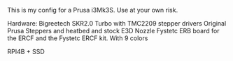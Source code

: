 This is my config for a Prusa i3Mk3S.
Use at your own risk.

Hardware:
Bigreetech SKR2.0 Turbo with TMC2209 stepper drivers
Original Prusa Steppers and heatbed and stock E3D Nozzle
Fystetc ERB board for the ERCF and the Fystetc ERCF kit. With 9 colors

RPI4B + SSD
